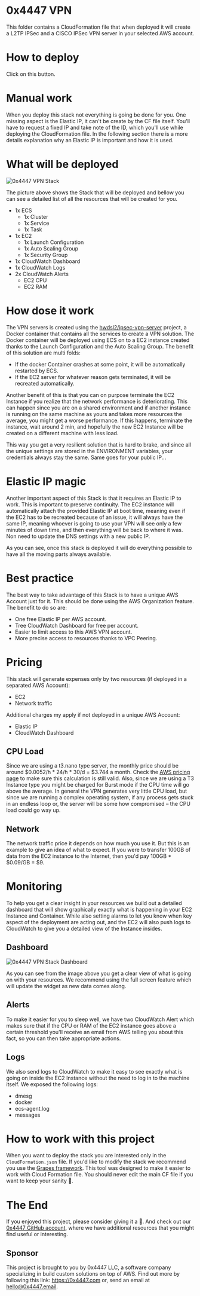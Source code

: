 # 0x4447 VPN

This folder contains a CloudFormation file that when deployed it will create a L2TP IPSec and a CISCO IPSec VPN server in your selected AWS account.

# How to deploy

Click on this button.

# Manual work

When you deploy this stack not everything is going be done for you. One missing aspect is the Elastic IP, it can't be create by the CF file itself. You'll have to request a fixed IP and take note of the ID, which you'll use while deploying the CloudFormation file. In the following section there is a more details explanation why an Elastic IP is important and how it is used.

# What will be deployed

![0x4447 VPN Stack](https://raw.githubusercontent.com/0x4447/0x4447-products-vpn-contained/assets/stack.png)

The picture above shows the Stack that will be deployed and bellow you can see a detailed list of all the resources that will be created for you.

- 1x ECS
  - 1x Cluster
  - 1x Service
  - 1x Task
- 1x EC2
	- 1x Launch Configuration
	- 1x Auto Scaling Group
	- 1x Security Group
- 1x CloudWatch Dashboard
- 1x CloudWatch Logs
- 2x CloudWatch Alerts
  - EC2 CPU
  - EC2 RAM

# How dose it work

The VPN servers is created using the [hwdsl2/ipsec-vpn-server](https://github.com/hwdsl2/docker-ipsec-vpn-server) project, a Docker container that contains all the services to create a VPN solution. The Docker container will be deployed using ECS on to a EC2 instance created thanks to the Launch Configuration and the Auto Scaling Group. The benefit of this solution are multi folds:

- If the docker Container crashes at some point, it will be automatically restarted by ECS.
- If the EC2 server for whatever reason gets terminated, it will be recreated automatically.

Another benefit of this is that you can on purpose terminate the EC2 Instance if you realize that the network performance is deteriorating. This can happen since you are on a shared environment and if another instance is running on the same machine as yours and takes more resources the average, you might get a worse performance. If this happens, terminate the instance, wait around 2 min, and hopefully the new EC2 Instance will be created on a different machine with less load.

This way you get a very resilient solution that is hard to brake, and since all the unique settings are stored in the ENVIRONMENT variables, your credentials always stay the same. Same goes for your public IP...

# Elastic IP magic

Another important aspect of this Stack is that it requires an Elastic IP to work. This is important to preserve continuity. The EC2 instance will automatically attach the provided Elastic IP at boot time, meaning even if the EC2 has to be recreated because of an issue, it will always have the same IP, meaning whoever is going to use your VPN will see only a few minutes of down time, and then everything will be back to where it was. Non need to update the DNS settings with a new public IP.

As you can see, once this stack is deployed it will do everything possible to have all the moving parts always available.

# Best practice

The best way to take advantage of this Stack is to have a unique AWS Account just for it. This should be done using the AWS Organization feature. The benefit to do so are:

- One free Elastic IP per AWS account.
- Tree CloudWatch Dashboard for free per account.
- Easier to limit access to this AWS VPN account.
- More precise access to resources thanks to VPC Peering.

# Pricing

This stack will generate expenses only by two resources (if deployed in a separated AWS Account):

- EC2
- Network traffic

Additional charges my apply if not deployed in a unique AWS Account:

- Elastic IP
- CloudWatch Dashboard

## CPU Load

Since we are using a t3.nano type server, the monthly price should be around $0.0052/h * 24/h * 30/d = $3.744 a month. Check the [AWS pricing page](https://aws.amazon.com/ec2/pricing/on-demand/) to make sure this calculation is still valid. Also, since we are using a T3 Instance type you might be charged for Burst mode if the CPU time will go above the average. In general the VPN generates very little CPU load, but since we are running a complex operating system, if any process gets stuck in an endless loop or, the server will be some how compromised – the CPU load could go way up.

## Network

The network traffic price it depends on how much you use it. But this is an example to give an idea of what to expect. If you were to transfer 100GB of data from the EC2 instance to the Internet, then you'd pay 100GB * $0.09/GB = $9.

# Monitoring

To help you get a clear insight in your resources we build out a detailed dashboard that will show graphically exactly what is happening in your EC2 Instance and Container. While also setting alarms to let you know when key aspect of the deployment are acting out, and the EC2 will also push logs to CloudWatch to give you a detailed view of the Instance insides.

## Dashboard

![0x4447 VPN Stack Dashboard](https://raw.githubusercontent.com/0x4447/0x4447-products-vpn-contained/assets/dashboard.png)

As you can see from the image above you get a clear view of what is going on with your resources. We recommend using the full screen feature which will update the widget as new data comes along.

## Alerts

To make it easier for you to sleep well, we have two CloudWatch Alert which makes sure that if the CPU or RAM of the EC2 instance goes above a certain threshold you'll receive an email from AWS telling you about this fact, so you can then take appropriate actions.

## Logs

We also send logs to CloudWatch to make it easy to see exactly what is going on inside the EC2 Instance without the need to log in to the machine itself. We exposed the following logs:

- dmesg
- docker
- ecs-agent.log
- messages

# How to work with this project

When you want to deploy the stack you are interested only in the `CloudFormation.json` file. If you'd like to modify the stack we recommend you use the [Grapes framework](https://github.com/0x4447/0x4447-cli-node-grapes). This tool was designed to make it easier to work with Cloud Formation file. You should never edit the main CF file if you want to keep your sanity 🤪.

# The End

If you enjoyed this project, please consider giving it a 🌟. And check out our [0x4447 GitHub account](https://github.com/0x4447), where we have additional resources that you might find useful or interesting.

## Sponsor

This project is brought to you by 0x4447 LLC, a software company specializing in build custom solutions on top of AWS. Find out more by following this link: https://0x4447.com or, send an email at [hello@0x4447.email](mailto:hello@0x4447.email?Subject=Hello%20From%20Repo&Body=Hi%2C%0A%0AMy%20name%20is%20NAME%2C%20and%20I%27d%20like%20to%20get%20in%20touch%20with%20someone%20at%200x4447.%0A%0AI%27d%20like%20to%20discuss%20the%20following%20topics%3A%0A%0A-%20LIST_OF_TOPICS_TO_DISCUSS%0A%0ASome%20useful%20information%3A%0A%0A-%20My%20full%20name%20is%3A%20FIRST_NAME%20LAST_NAME%0A-%20My%20time%20zone%20is%3A%20TIME_ZONE%0A-%20My%20working%20hours%20are%20from%3A%20TIME%20till%20TIME%0A-%20My%20company%20name%20is%3A%20COMPANY%20NAME%0A-%20My%20company%20website%20is%3A%20https%3A%2F%2F%0A%0ABest%20regards.).



